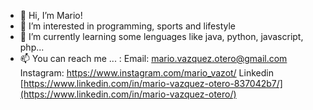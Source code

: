 - 👋 Hi, I’m Mario!
- 👀 I’m interested in programming, sports and lifestyle
- 🌱 I’m currently learning some lenguages like java, python, javascript, php...
- 📫 You can reach me ... :
  Email: mario.vazquez.otero@gmail.com
  Instagram: https://www.instagram.com/mario_vazot/
  Linkedin [https://www.linkedin.com/in/mario-vazquez-otero-837042b7/](https://www.linkedin.com/in/mario-vazquez-otero/)
